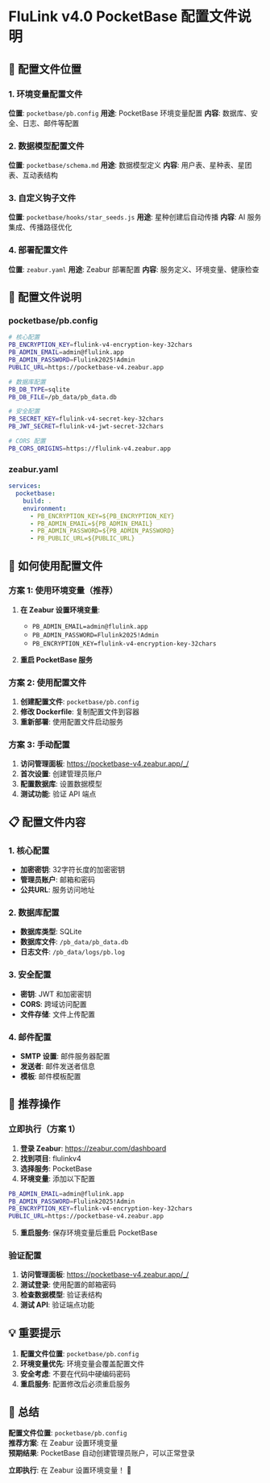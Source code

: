 # FluLink v4.0 PocketBase 配置文件说明

## 📁 配置文件位置

### 1. 环境变量配置文件
**位置**: `pocketbase/pb.config`
**用途**: PocketBase 环境变量配置
**内容**: 数据库、安全、日志、邮件等配置

### 2. 数据模型配置文件
**位置**: `pocketbase/schema.md`
**用途**: 数据模型定义
**内容**: 用户表、星种表、星团表、互动表结构

### 3. 自定义钩子文件
**位置**: `pocketbase/hooks/star_seeds.js`
**用途**: 星种创建后自动传播
**内容**: AI 服务集成、传播路径优化

### 4. 部署配置文件
**位置**: `zeabur.yaml`
**用途**: Zeabur 部署配置
**内容**: 服务定义、环境变量、健康检查

## 🔧 配置文件说明

### pocketbase/pb.config
```bash
# 核心配置
PB_ENCRYPTION_KEY=flulink-v4-encryption-key-32chars
PB_ADMIN_EMAIL=admin@flulink.app
PB_ADMIN_PASSWORD=Flulink2025!Admin
PUBLIC_URL=https://pocketbase-v4.zeabur.app

# 数据库配置
PB_DB_TYPE=sqlite
PB_DB_FILE=/pb_data/pb_data.db

# 安全配置
PB_SECRET_KEY=flulink-v4-secret-key-32chars
PB_JWT_SECRET=flulink-v4-jwt-secret-32chars

# CORS 配置
PB_CORS_ORIGINS=https://flulink-v4.zeabur.app
```

### zeabur.yaml
```yaml
services:
  pocketbase:
    build: .
    environment:
      - PB_ENCRYPTION_KEY=${PB_ENCRYPTION_KEY}
      - PB_ADMIN_EMAIL=${PB_ADMIN_EMAIL}
      - PB_ADMIN_PASSWORD=${PB_ADMIN_PASSWORD}
      - PB_PUBLIC_URL=${PUBLIC_URL}
```

## 🚀 如何使用配置文件

### 方案 1: 使用环境变量（推荐）
1. **在 Zeabur 设置环境变量**:
   - `PB_ADMIN_EMAIL=admin@flulink.app`
   - `PB_ADMIN_PASSWORD=Flulink2025!Admin`
   - `PB_ENCRYPTION_KEY=flulink-v4-encryption-key-32chars`

2. **重启 PocketBase 服务**

### 方案 2: 使用配置文件
1. **创建配置文件**: `pocketbase/pb.config`
2. **修改 Dockerfile**: 复制配置文件到容器
3. **重新部署**: 使用配置文件启动服务

### 方案 3: 手动配置
1. **访问管理面板**: https://pocketbase-v4.zeabur.app/_/
2. **首次设置**: 创建管理员账户
3. **配置数据库**: 设置数据模型
4. **测试功能**: 验证 API 端点

## 📋 配置文件内容

### 1. 核心配置
- **加密密钥**: 32字符长度的加密密钥
- **管理员账户**: 邮箱和密码
- **公共URL**: 服务访问地址

### 2. 数据库配置
- **数据库类型**: SQLite
- **数据库文件**: `/pb_data/pb_data.db`
- **日志文件**: `/pb_data/logs/pb.log`

### 3. 安全配置
- **密钥**: JWT 和加密密钥
- **CORS**: 跨域访问配置
- **文件存储**: 文件上传配置

### 4. 邮件配置
- **SMTP 设置**: 邮件服务器配置
- **发送者**: 邮件发送者信息
- **模板**: 邮件模板配置

## 🎯 推荐操作

### 立即执行（方案 1）
1. **登录 Zeabur**: https://zeabur.com/dashboard
2. **找到项目**: flulinkv4
3. **选择服务**: PocketBase
4. **环境变量**: 添加以下配置

```bash
PB_ADMIN_EMAIL=admin@flulink.app
PB_ADMIN_PASSWORD=Flulink2025!Admin
PB_ENCRYPTION_KEY=flulink-v4-encryption-key-32chars
PUBLIC_URL=https://pocketbase-v4.zeabur.app
```

5. **重启服务**: 保存环境变量后重启 PocketBase

### 验证配置
1. **访问管理面板**: https://pocketbase-v4.zeabur.app/_/
2. **测试登录**: 使用配置的邮箱密码
3. **检查数据模型**: 验证表结构
4. **测试 API**: 验证端点功能

## 💡 重要提示

1. **配置文件位置**: `pocketbase/pb.config`
2. **环境变量优先**: 环境变量会覆盖配置文件
3. **安全考虑**: 不要在代码中硬编码密码
4. **重启服务**: 配置修改后必须重启服务

## 🎉 总结

**配置文件位置**: `pocketbase/pb.config`  
**推荐方案**: 在 Zeabur 设置环境变量  
**预期结果**: PocketBase 自动创建管理员账户，可以正常登录

**立即执行**: 在 Zeabur 设置环境变量！ 🚀
